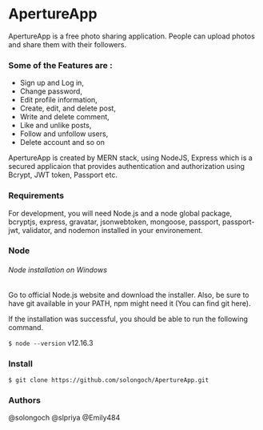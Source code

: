 # ApertureApp
ApertureApp is a free photo sharing application. People can upload photos and share them with their followers.

### Some of the Features are : 
- Sign up and Log in,
- Change password,
- Edit profile information,
- Create, edit, and delete post,
- Write and delete comment,
- Like and unlike posts,
- Follow and unfollow users,
- Delete account and so on

ApertureApp is created by MERN stack, using NodeJS, Express which is a secured applicaion that provides authentication and authorization using Bcrypt, JWT token, Passport etc.

### Requirements
For development, you will need Node.js and a node global package, bcryptjs, express, gravatar, jsonwebtoken, mongoose, passport, passport-jwt, validator, and nodemon installed in your environement.

### Node
###### Node installation on Windows
Go to official Node.js website and download the installer. Also, be sure to have git available in your PATH, npm might need it (You can find git here).

If the installation was successful, you should be able to run the following command.

`$ node --version`
v12.16.3

### Install
`$ git clone https://github.com/solongoch/ApertureApp.git`

### Authors
@solongoch
@slpriya
@Emily484